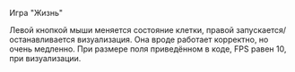 Игра "Жизнь"

Левой кнопкой мыши меняется состояние клетки, правой запускается/останавливается визуализация. Она вроде работает корректно, но очень медленно. При размере поля приведённом в коде, FPS равен 10, при визуализации.
